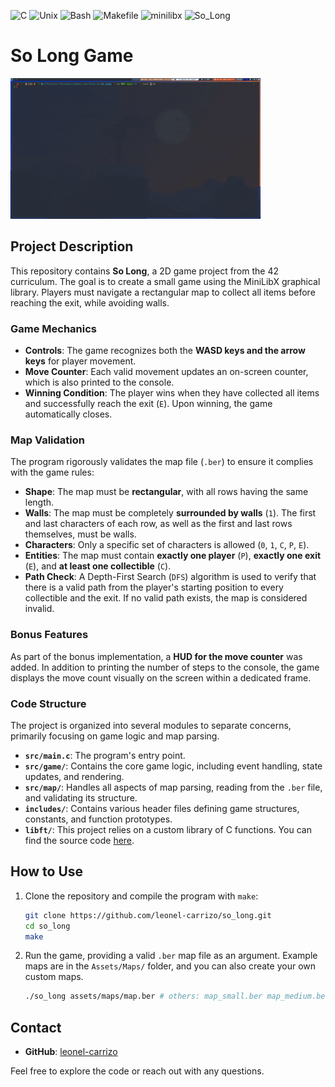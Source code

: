  ![C](https://img.shields.io/badge/C-00599C?style=for-the-badge&logo=c&logoColor=white) 
![Unix](https://img.shields.io/badge/Unix-3E4348?style=for-the-badge&logo=linux&logoColor=white) 
![Bash](https://img.shields.io/badge/Bash-4EAA25?style=for-the-badge&logo=gnubash&logoColor=fff)
![Makefile](https://img.shields.io/badge/Makefile-1f425f?style=for-the-badge&logo=makefile&logoColor=white)
![minilibx](https://img.shields.io/badge/minilibx-F2134F?style=for-the-badge)
![So_Long](https://img.shields.io/badge/So_Long-Completed-e68e3a?style=for-the-badge)
 
# So Long Game
![so_long demo](assets/vokoscreenNG-2025-07-24_09-48-02.gif)

## Project Description

This repository contains **So Long**, a 2D game project from the 42 curriculum. The goal is to create a small game using the MiniLibX graphical library. Players must navigate a rectangular map to collect all items before reaching the exit, while avoiding walls.

### Game Mechanics

  * **Controls**: The game recognizes both the **WASD keys and the arrow keys** for player movement.
  * **Move Counter**: Each valid movement updates an on-screen counter, which is also printed to the console.
  * **Winning Condition**: The player wins when they have collected all items and successfully reach the exit (`E`). Upon winning, the game automatically closes.

### Map Validation

The program rigorously validates the map file (`.ber`) to ensure it complies with the game rules:

  * **Shape**: The map must be **rectangular**, with all rows having the same length.
  * **Walls**: The map must be completely **surrounded by walls** (`1`). The first and last characters of each row, as well as the first and last rows themselves, must be walls.
  * **Characters**: Only a specific set of characters is allowed (`0`, `1`, `C`, `P`, `E`).
  * **Entities**: The map must contain **exactly one player** (`P`), **exactly one exit** (`E`), and **at least one collectible** (`C`).
  * **Path Check**: A Depth-First Search (`DFS`) algorithm is used to verify that there is a valid path from the player's starting position to every collectible and the exit. If no valid path exists, the map is considered invalid.

### Bonus Features

As part of the bonus implementation, a **HUD for the move counter** was added. In addition to printing the number of steps to the console, the game displays the move count visually on the screen within a dedicated frame.

### Code Structure

The project is organized into several modules to separate concerns, primarily focusing on game logic and map parsing.

  * **`src/main.c`**: The program's entry point.
  * **`src/game/`**: Contains the core game logic, including event handling, state updates, and rendering.
  * **`src/map/`**: Handles all aspects of map parsing, reading from the `.ber` file, and validating its structure.
  * **`includes/`**: Contains various header files defining game structures, constants, and function prototypes.
  * **`libft/`**: This project relies on a custom library of C functions. You can find the source code [here](https://github.com/leonel-carrizo/libft).

## How to Use

1.  Clone the repository and compile the program with `make`:
    ```bash
    git clone https://github.com/leonel-carrizo/so_long.git
    cd so_long
    make
    ```
2.  Run the game, providing a valid `.ber` map file as an argument. Example maps are in the `Assets/Maps/` folder, and you can also create your own custom maps.
    ```bash
    ./so_long assets/maps/map.ber # others: map_small.ber map_medium.ber map_so_big.ber
    ```

## Contact

  * **GitHub**: [leonel-carrizo](https://github.com/leonel-carrizo)

Feel free to explore the code or reach out with any questions.
